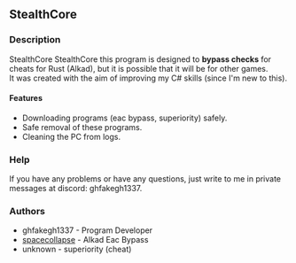 ## StealthCore

### Description

StealthCore StealthCore this program is designed to **bypass checks** for cheats for Rust (Alkad), but it is possible that it will be for other games. \
It was created with the aim of improving my C# skills (since I'm new to this).

#### Features

- Downloading programs (eac bypass, superiority) safely.
- Safe removal of these programs.
- Cleaning the PC from logs.

### Help

If you have any problems or have any questions, just write to me in private messages at discord: ghfakegh1337.

### Authors

- ghfakegh1337 - Program Developer
- [spacecollapse](https://github.com/spacecollapse/alkad-eac-bypass) - Alkad Eac Bypass
- unknown - superiority (cheat)
